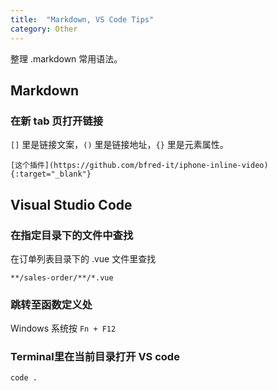 ```yaml
---
title:  "Markdown, VS Code Tips"
category: Other
---
```

整理 .markdown 常用语法。


## Markdown

### 在新 tab 页打开链接

`[]` 里是链接文案，`()` 里是链接地址，`{}` 里是元素属性。

```
[这个插件](https://github.com/bfred-it/iphone-inline-video){:target="_blank"}
```

## Visual Studio Code

### 在指定目录下的文件中查找

在订单列表目录下的 .vue 文件里查找

	**/sales-order/**/*.vue

### 跳转至函数定义处

Windows 系统按 `Fn + F12`

### Terminal里在当前目录打开 VS code

	code .